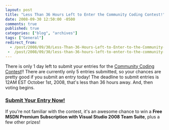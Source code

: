 ```yaml
---
layout: post
title: "Less Than 36 Hours Left to Enter the Community Coding Contest!"
date: 2008-09-30 12:50:00 -0500
comments: true
published: true
categories: ["blog", "archives"]
tags: ["General"]
redirect_from: 
  - /post/2008/09/30/Less-Than-36-Hours-Left-to-Enter-to-the-Community-Coding-Contest
 -  /post/2008/09/30/less-than-36-hours-left-to-enter-to-the-community-coding-contest
---
```

<!-- more -->
<p>
There is only 1 day left to submit your entries for the <a href="http://communitycodingcontest.org/">Community
Coding Contest</a>!! There are currently only 5 entries submitted, so your
chances are pretty good if you submit an entry today! The deadline to
submit entries is 12AM EST October 1st, 2008, that&#39;s less than 36 hours
away. And, then voting begins.
</p>
<h3><a href="http://communitycodingcontest.org/">Submit Your Entry Now!</a> </h3>
<p>
If you&#39;re not familiar with the contest, it&#39;s an awesome chance to win a <strong>Free MSDN Premium Subscription with Visual Studio 2008 Team Suite</strong>, plus a few other prizes! 
</p>
